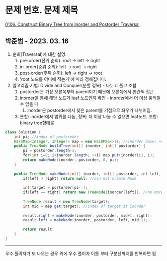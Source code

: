 # 문제 번호. 문제 제목

[0106. Construct Binary Tree from Inorder and Postorder Traversal](https://leetcode.com/problems/construct-binary-tree-from-inorder-and-postorder-traversal/)

## 박준범 - 2023. 03. 16
1. 순회(Traversal)에 대한 설명.
    1. pre-order(전위 순회): root -> left -> right
    2. in-order(중위 순회): left -> root -> right
    3. post-order(후위 순회): left -> right -> root
    4. 'root 노드를 어디에 적는가'에 따라 정해집니다.
2. 알고리즘 기법: Divide and Conquer(분할 정복) - 나누고 풀고 조합
    1. postorder은 가장 오른쪽부터 parent이기 때문에 오른쪽에서 한칸씩 접근
    2. inorder을 통해 해당 노드가 leaf 노드인지 확인 - inorder에서 더 이상 움직일 수 없을 때
        1. inorder은 postorder에서 찾은 parent를 기점으로 좌우가 나뉘어짐.
    3. 분할: inorder에서 범위를 나눔, 정복: 더 이상 나눌 수 없으면 leaf노드, 조합: binary tree형태로

```java
class Solution {
    int pi; //index of postoreder
    HashMap<Integer, Integer> map = new HashMap<>(); //inorder base: <value, index>
    public TreeNode buildTree(int[] inorder, int[] postorder) {
        pi = postorder.length-1;
        for(int i=0; i<inorder.length; ++i) map.put(inorder[i], i);
        return makeNode(inorder, postorder, 0, pi);
    }
    
    public TreeNode makeNode(int[] inorder, int[] postorder, int left, int right) {
        if(left > right) return null; //can not create Node
        
        int target = postorder[pi--];
        if(left == right) return new TreeNode(inorder[left]); //no more divide
        
        TreeNode result = new TreeNode(target);
        int mid = map.get(target); //index of target at inorder
        
        result.right = makeNode(inorder, postorder, mid+1, right);
        result.left = makeNode(inorder, postorder, left, mid-1);
        
        return result;
    }
}
```

---

우수 풀이자가 또 나오는 경우 위에 우수 풀이자 이름 부터 구분선까지를 반복하면 됨
